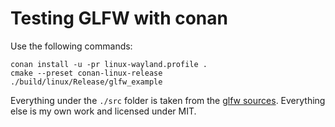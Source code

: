 # Testing GLFW with conan

Use the following commands:

```
conan install -u -pr linux-wayland.profile .
cmake --preset conan-linux-release
./build/linux/Release/glfw_example
```

Everything under the `./src` folder is taken from the [glfw sources](https://github.com/glfw/glfw/).
Everything else is my own work and licensed under MIT.
